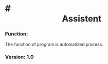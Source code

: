 # # <center> Assistent</center>

<h3>Function:</h3>

The function of program is automatized process.

<h3>Version: 1.0</h3>
